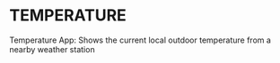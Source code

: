 # TEMPERATURE
Temperature App: Shows the current local outdoor temperature from a nearby weather station

